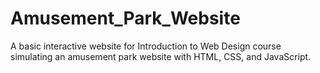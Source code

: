 # Amusement_Park_Website
A basic interactive website for Introduction to Web Design course simulating an amusement park website with HTML, CSS, and JavaScript.
